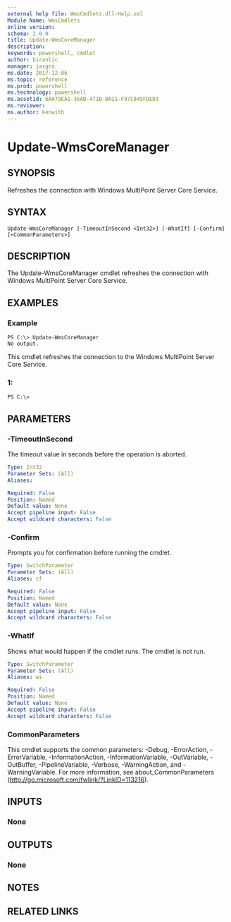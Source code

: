```yaml
---
external help file: WmsCmdlets.dll-Help.xml
Module Name: WmsCmdlets
online version: 
schema: 2.0.0
title: Update-WmsCoreManager
description: 
keywords: powershell, cmdlet
author: biranlic
manager: jasgro
ms.date: 2017-12-06
ms.topic: reference
ms.prod: powershell
ms.technology: powershell
ms.assetid: 6AA79EA1-36AB-471B-BA21-F97C845FDED3
ms.reviewer:
ms.author: kenwith
---
```


# Update-WmsCoreManager

## SYNOPSIS
Refreshes the connection with Windows MultiPoint Server Core Service.

## SYNTAX

```
Update-WmsCoreManager [-TimeoutInSecond <Int32>] [-WhatIf] [-Confirm] [<CommonParameters>]
```

## DESCRIPTION
The Update-WmsCoreManager cmdlet refreshes the connection with Windows MultiPoint Server Core Service.

## EXAMPLES

### Example
```
PS C:\> Update-WmsCoreManager
No output.
```

This cmdlet refreshes the connection to the Windows MultiPoint Server Core Service.

### 1:
```
PS C:\>
```

## PARAMETERS

### -TimeoutInSecond
The timeout value in seconds before the operation is aborted.

```yaml
Type: Int32
Parameter Sets: (All)
Aliases: 

Required: False
Position: Named
Default value: None
Accept pipeline input: False
Accept wildcard characters: False
```

### -Confirm
Prompts you for confirmation before running the cmdlet.

```yaml
Type: SwitchParameter
Parameter Sets: (All)
Aliases: cf

Required: False
Position: Named
Default value: None
Accept pipeline input: False
Accept wildcard characters: False
```

### -WhatIf
Shows what would happen if the cmdlet runs. The cmdlet is not run.

```yaml
Type: SwitchParameter
Parameter Sets: (All)
Aliases: wi

Required: False
Position: Named
Default value: None
Accept pipeline input: False
Accept wildcard characters: False
```

### CommonParameters
This cmdlet supports the common parameters: -Debug, -ErrorAction, -ErrorVariable, -InformationAction, -InformationVariable, -OutVariable, -OutBuffer, -PipelineVariable, -Verbose, -WarningAction, and -WarningVariable. For more information, see about_CommonParameters (http://go.microsoft.com/fwlink/?LinkID=113216).

## INPUTS

### None

## OUTPUTS

### None

## NOTES

## RELATED LINKS
